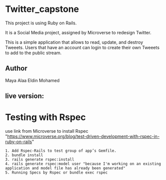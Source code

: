 # Twitter_capstone

This project is using Ruby on Rails. 

It is a Social Media project, assigned by Microverse to redesign Twitter.

This is a simple application that allows to read, update, and destroy Tweeets. Users that have an account can login to create their own Tweeets to add to the public stream.

## Author
Maya Alaa Eldin Mohamed

## live version: 

# Testing with Rspec
use link from Microverse to install Rspec "https://www.microverse.org/blog/test-driven-development-with-rspec-in-ruby-on-rails"

    1. Add Rspec-Rails to test group of app’s Gemfile.
    2. bundle install
    3. rails generate rspec:install
    4. rails generate rspec:model user "because I'm working on an existing application and model file has already been generated"
    5. Running Specs by Rspec or bundle exec rspec


